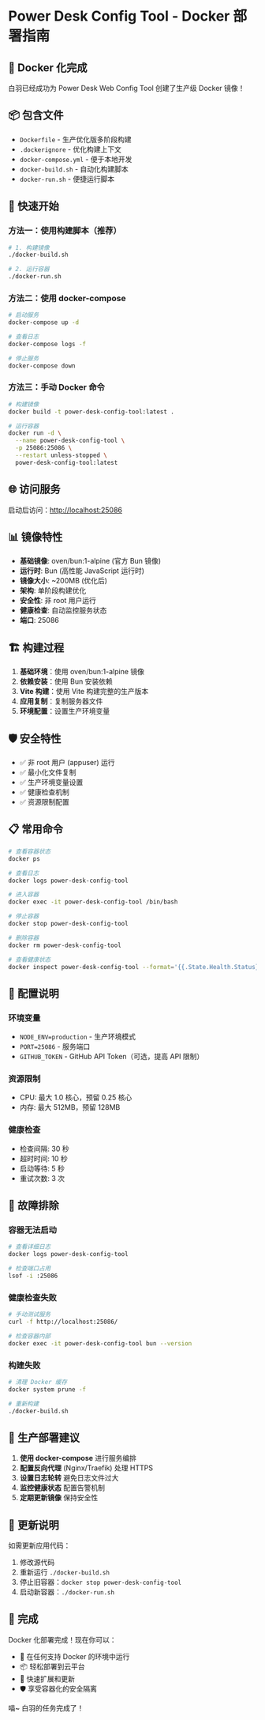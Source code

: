 # Power Desk Config Tool - Docker 部署指南

## 🐳 Docker 化完成

白羽已经成功为 Power Desk Web Config Tool 创建了生产级 Docker 镜像！

## 📦 包含文件

- `Dockerfile` - 生产优化版多阶段构建
- `.dockerignore` - 优化构建上下文
- `docker-compose.yml` - 便于本地开发
- `docker-build.sh` - 自动化构建脚本
- `docker-run.sh` - 便捷运行脚本

## 🚀 快速开始

### 方法一：使用构建脚本（推荐）

```bash
# 1. 构建镜像
./docker-build.sh

# 2. 运行容器
./docker-run.sh
```

### 方法二：使用 docker-compose

```bash
# 启动服务
docker-compose up -d

# 查看日志
docker-compose logs -f

# 停止服务
docker-compose down
```

### 方法三：手动 Docker 命令

```bash
# 构建镜像
docker build -t power-desk-config-tool:latest .

# 运行容器
docker run -d \
  --name power-desk-config-tool \
  -p 25086:25086 \
  --restart unless-stopped \
  power-desk-config-tool:latest
```

## 🌐 访问服务

启动后访问：<http://localhost:25086>

## 📊 镜像特性

- **基础镜像**: oven/bun:1-alpine (官方 Bun 镜像)
- **运行时**: Bun (高性能 JavaScript 运行时)
- **镜像大小**: ~200MB (优化后)
- **架构**: 单阶段构建优化
- **安全性**: 非 root 用户运行
- **健康检查**: 自动监控服务状态
- **端口**: 25086

## 🏗️ 构建过程

1. **基础环境**：使用 oven/bun:1-alpine 镜像
2. **依赖安装**：使用 Bun 安装依赖
3. **Vite 构建**：使用 Vite 构建完整的生产版本
4. **应用复制**：复制服务器文件
5. **环境配置**：设置生产环境变量

## 🛡️ 安全特性

- ✅ 非 root 用户 (appuser) 运行
- ✅ 最小化文件复制
- ✅ 生产环境变量设置
- ✅ 健康检查机制
- ✅ 资源限制配置

## 📋 常用命令

```bash
# 查看容器状态
docker ps

# 查看日志
docker logs power-desk-config-tool

# 进入容器
docker exec -it power-desk-config-tool /bin/bash

# 停止容器
docker stop power-desk-config-tool

# 删除容器
docker rm power-desk-config-tool

# 查看健康状态
docker inspect power-desk-config-tool --format='{{.State.Health.Status}}'
```

## 🔧 配置说明

### 环境变量

- `NODE_ENV=production` - 生产环境模式
- `PORT=25086` - 服务端口
- `GITHUB_TOKEN` - GitHub API Token（可选，提高 API 限制）

### 资源限制

- CPU: 最大 1.0 核心，预留 0.25 核心
- 内存: 最大 512MB，预留 128MB

### 健康检查

- 检查间隔: 30 秒
- 超时时间: 10 秒
- 启动等待: 5 秒
- 重试次数: 3 次

## 🐛 故障排除

### 容器无法启动

```bash
# 查看详细日志
docker logs power-desk-config-tool

# 检查端口占用
lsof -i :25086
```

### 健康检查失败

```bash
# 手动测试服务
curl -f http://localhost:25086/

# 检查容器内部
docker exec -it power-desk-config-tool bun --version
```

### 构建失败

```bash
# 清理 Docker 缓存
docker system prune -f

# 重新构建
./docker-build.sh
```

## 🎯 生产部署建议

1. **使用 docker-compose** 进行服务编排
2. **配置反向代理** (Nginx/Traefik) 处理 HTTPS
3. **设置日志轮转** 避免日志文件过大
4. **监控健康状态** 配置告警机制
5. **定期更新镜像** 保持安全性

## 📝 更新说明

如需更新应用代码：

1. 修改源代码
2. 重新运行 `./docker-build.sh`
3. 停止旧容器：`docker stop power-desk-config-tool`
4. 启动新容器：`./docker-run.sh`

## 🎉 完成

Docker 化部署完成！现在你可以：

- 🚀 在任何支持 Docker 的环境中运行
- 📦 轻松部署到云平台
- 🔄 快速扩展和更新
- 🛡️ 享受容器化的安全隔离

喵~ 白羽的任务完成了！
